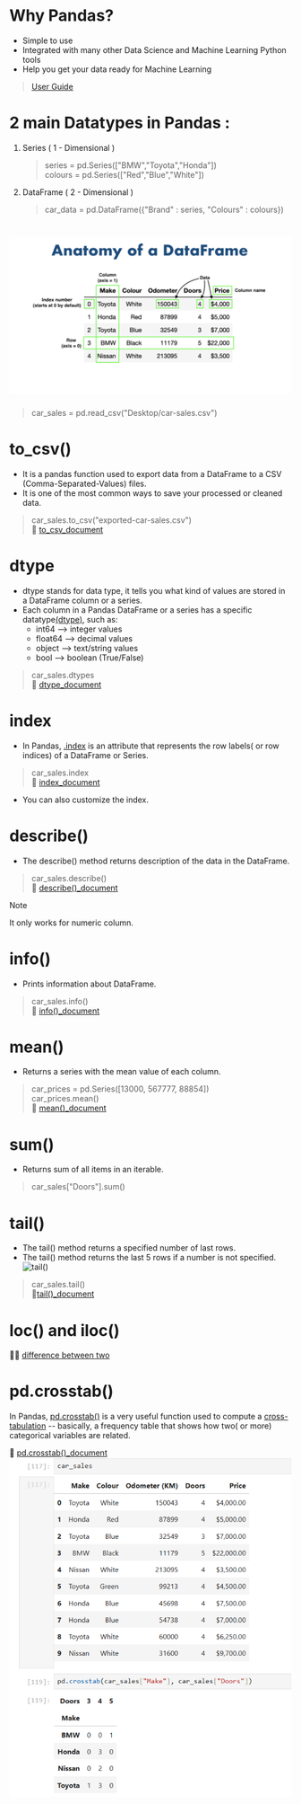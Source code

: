 # Why Pandas?
- Simple to use
- Integrated with many other Data Science and Machine Learning Python tools
- Help you get your data ready for Machine Learning
>[User Guide](https://pandas.pydata.org/pandas-docs/stable/user_guide/10min.html#min)
# 2 main Datatypes in Pandas :
1. Series ( 1 - Dimensional )
   >series = pd.Series(["BMW","Toyota","Honda"])\
   >colours = pd.Series(["Red","Blue","White"])
2. DataFrame ( 2 - Dimensional )
   >car_data = pd.DataFrame({"Brand" : series, "Colours" : colours})
# ![pandas-anatomy-of-a-dataframe](https://github.com/shruti041/Machine-learning/blob/main/pandas-anatomy-of-a-dataframe.png)
> car_sales = pd.read_csv("Desktop/car-sales.csv")
# to_csv()
- It is a pandas function used to export data from a DataFrame to a CSV (Comma-Separated-Values) files.
- It is one of the most common ways to save your processed or cleaned data.
>car_sales.to_csv("exported-car-sales.csv")\
:page_with_curl: [to_csv_document](https://pandas.pydata.org/pandas-docs/stable/reference/api/pandas.DataFrame.to_csv.html)
# dtype
- dtype stands for data type, it tells you what kind of values are stored in a DataFrame column or a series.
- Each column in a Pandas DataFrame or a series has a specific datatype<ins>(dtype)</ins>, such as:
  - int64 --> integer values
  - float64 --> decimal values
  - object --> text/string values
  - bool --> boolean (True/False)
> car_sales.dtypes\
:page_with_curl: [dtype_document](https://pandas.pydata.org/docs/reference/api/pandas.DataFrame.dtypes.html)
# index
- In Pandas, <ins>.index</ins> is an attribute that represents the row labels( or row indices) of a DataFrame or Series.
> car_sales.index\
:page_with_curl: [index_document](https://pandas.pydata.org/docs/reference/api/pandas.DataFrame.index.html)
- You can also customize the index.
# describe()
- The describe() method returns description of the data in the DataFrame.
> car_sales.describe()<br>
:page_with_curl: [describe()_document](https://pandas.pydata.org/docs/reference/api/pandas.DataFrame.describe.html)

> [!NOTE]
> It only works for numeric column.
# info()
- Prints information about DataFrame.
> car_sales.info() <br>
:page_with_curl: [info()_document](https://pandas.pydata.org/pandas-docs/stable/reference/api/pandas.DataFrame.info.html)
# mean()
- Returns a series with the mean value of each column.
> car_prices = pd.Series([13000, 567777, 88854]) <br>
> car_prices.mean() <br>
:page_with_curl: [mean()_document](https://pandas.pydata.org/pandas-docs/stable/reference/api/pandas.DataFrame.mean.html)
# sum()
- Returns sum of all items in an iterable.
> car_sales["Doors"].sum()
# tail()
- The tail() method returns a specified number of last rows.
- The tail() method returns the last 5 rows if a number is not specified.
![tail()](https://media.geeksforgeeks.org/wp-content/uploads/20220217141655/pandastail.png)
> car_sales.tail() \
:page_with_curl:[tail()_document](https://pandas.pydata.org/docs/reference/api/pandas.DataFrame.tail.html)
# loc() and iloc()
:memo::pencil: [difference between two](https://www.geeksforgeeks.org/machine-learning/difference-between-loc-and-iloc-in-pandas-dataframe/)
# pd.crosstab()

In Pandas, <ins>pd.crosstab()</ins> is a very useful function used to compute a <ins>cross-tabulation</ins> -- basically, a frequency table that shows how two( or more) categorical variables are related. 

:page_with_curl: [pd.crosstab()_document](https://pandas.pydata.org/docs/reference/api/pandas.crosstab.html)
![pd.crosstab()](https://github.com/shruti041/Machine-learning/blob/main/pd.crosstab().png)




